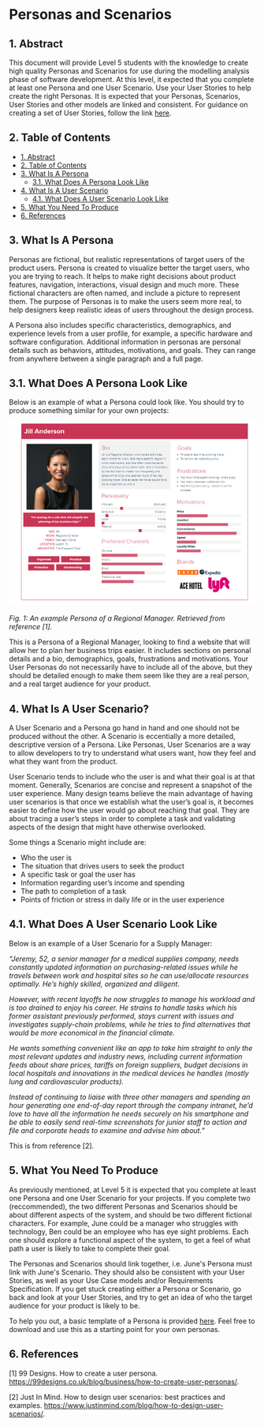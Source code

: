 # Personas and Scenarios

## 1. Abstract

This document will provide Level 5 students with the knowledge to create high quality Personas and Scenarios for use during the modelling analysis phase of software development. 
At this level, it expected that you complete at least one Persona and one User Scenario. Use your User Stories to help create the right Personas. It is expected that your Personas, Scenarios, User Stories and other models are linked and consistent.
For guidance on creating a set of User Stories, follow the link [here](/modelling-analysis/level5/level-5-user-stories.md).

## 2. Table of Contents

- [1. Abstract](#1-abstract)
- [2. Table of Contents](#2-table-of-contents)
- [3. What Is A Persona](#3-what-is-a-persona)
  - [3.1. What Does A Persona Look Like](#31-what-does-a-persona-look-like)
- [4. What Is A User Scenario](#4-what-is-a-user-scenario)
  - [4.1. What Does A User Scenario Look Like](#41-what-does-a-user-scenario-look-like)
- [5. What You Need To Produce](#5-what-you-need-to-produce)
- [6. References](#6-references)
  
## 3. What Is A Persona

Personas are fictional, but realistic representations of target users of the product users. Persona is created to visualize better the target users, who you are trying to reach. It helps to make right decisions about product features, navigation, interactions, visual design and much more.
These fictional characters are often named, and include a picture to represent them. The purpose of Personas is to make the users seem more real, to help designers keep realistic ideas of users throughout the design process.

A Persona also includes specific characteristics, demographics, and experience levels from a user profile, for example, a specific hardware and software configuration. Additional information in personas are personal details such as behaviors, attitudes, motivations, and goals.
They can range from anywhere between a single paragraph and a full page. 

## 3.1. What Does A Persona Look Like

Below is an example of what a Persona could look like. You should try to produce something similar for your own projects:

![An example Persona](/modelling-analysis/images/persona.png)

*Fig. 1: An example Persona of a Regional Manager. Retrieved from reference [1].*

This is a Persona of a Regional Manager, looking to find a website that will allow her to plan her business trips easier. It includes sections on personal details and a bio, demographics, goals, frustrations and motivations.
Your User Personas do not necessarily have to include all of the above, but they should be detailed enough to make them seem like they are a real person, and a real target audience for your product.

## 4. What Is A User Scenario?

A User Scenario and a Persona go hand in hand and one should not be produced without the other. A Scenario is eccentially a more detailed, descriptive version of a Persona. 
Like Personas, User Scenarios are a way to allow developers to try to understand what users want, how they feel and what they want from the product.

User Scenario tends to include who the user is and what their goal is at that moment. Generally, Scenarios are concise and represent a snapshot of the user experience.
Many design teams believe the main advantage of having user scenarios is that once we establish what the user’s goal is, it becomes easier to define how the user would go about reaching that goal.
They are about tracing a user’s steps in order to complete a task and validating aspects of the design that might have otherwise overlooked.

Some things a Scenario might include are:

* Who the user is
* The situation that drives users to seek the product
* A specific task or goal the user has
* Information regarding user’s income and spending
* The path to completion of a task
* Points of friction or stress in daily life or in the user experience

## 4.1. What Does A User Scenario Look Like

Below is an example of a User Scenario for a Supply Manager:

*“Jeremy, 52, a senior manager for a medical supplies company, needs constantly updated information on purchasing-related issues while he travels between work and hospital sites so he can use/allocate resources optimally. He’s highly skilled, organized and diligent.*

*However, with recent layoffs he now struggles to manage his workload and is too drained to enjoy his career. He strains to handle tasks which his former assistant previously performed, stays current with issues and investigates supply-chain problems, while he tries to find alternatives that would be more economical in the financial climate.*

*He wants something convenient like an app to take him straight to only the most relevant updates and industry news, including current information feeds about share prices, tariffs on foreign suppliers, budget decisions in local hospitals and innovations in the medical devices he handles (mostly lung and cardiovascular products).*

*Instead of continuing to liaise with three other managers and spending an hour generating one end-of-day report through the company intranet, he’d love to have all the information he needs securely on his smartphone and be able to easily send real-time screenshots for junior staff to action and file and corporate heads to examine and advise him about.”*

This is from reference [2].

## 5. What You Need To Produce

As previously mentioned, at Level 5 it is expected that you complete at least one Persona and one User Scenario for your projects.
If you complete two (reccommended), the two different Personas and Scenarios should be about different aspects of the system, and should be two different fictional characters. For example, June could be a manager who struggles with technology, Ben could be an employee who has eye sight problems.
Each one should explore a functional aspect of the system, to get a feel of what path a user is likely to take to complete their goal.

The Personas and Scenarios should link together, i.e. June's Persona must link with June's Scenario. They should also be consistent with your User Stories, as well as your Use Case models and/or Requirements Specification.
If you get stuck creating either a Persona or Scenario, go back and look at your User Stories, and try to get an idea of who the target audience for your product is likely to be.

To help you out, a basic template of a Persona is provided [here](/modelling-analysis/level5/persona_template.docx). Feel free to download and use this as a starting point for your own personas.

## 6. References

[1] 99 Designs. How to create a user persona. <https://99designs.co.uk/blog/business/how-to-create-user-personas/>.

[2] Just In Mind. How to design user scenarios: best practices and examples. <https://www.justinmind.com/blog/how-to-design-user-scenarios/>.
